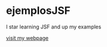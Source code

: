 # ejemplosJSF
I star learning JSF and up my examples

[visit my webpage](http://multimediagears.com)

